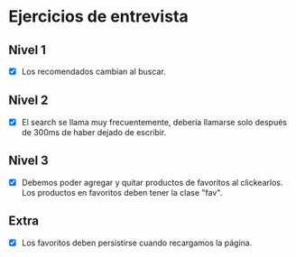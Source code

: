 # Ejercicios de entrevista

## Nivel 1
- [x] Los recomendados cambian al buscar.

## Nivel 2
- [x] El search se llama muy frecuentemente, debería llamarse solo después de 300ms de haber dejado de escribir.

## Nivel 3
- [x] Debemos poder agregar y quitar productos de favoritos al clickearlos. Los productos en favoritos deben tener la clase "fav".

## Extra
- [x] Los favoritos deben persistirse cuando recargamos la página.
